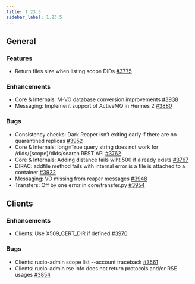```yaml
---
title: 1.23.5
sidebar_label: 1.23.5
---
```


## General

### Features

- Return files size when listing scope DIDs [#3775](https://github.com/rucio/rucio/issues/3775)

### Enhancements

- Core & Internals: M-VO database conversion improvements [#3938](https://github.com/rucio/rucio/issues/3938)
- Messaging: Implement support of ActiveMQ in Hermes 2 [#3880](https://github.com/rucio/rucio/issues/3880)

### Bugs

- Consistency checks: Dark Reaper isn’t exiting early if there are no quarantined replicas [#3952](https://github.com/rucio/rucio/issues/3952)
- Core & Internals: long=True query string does not work for /dids/{scope}/dids/search REST API [#3762](https://github.com/rucio/rucio/issues/3762)
- Core & Internals: Adding distance fails wiht 500 if already exists [#3767](https://github.com/rucio/rucio/issues/3767)
- DIRAC: addfile method fails with internal error is a file is attached to a container [#3922](https://github.com/rucio/rucio/issues/3922)
- Messaging: VO missing from reaper messages [#3948](https://github.com/rucio/rucio/issues/3948)
- Transfers: Off by one error in core/transfer.py [#3954](https://github.com/rucio/rucio/issues/3954)

## Clients

### Enhancements

- Clients: Use X509_CERT_DIR if defined [#3970](https://github.com/rucio/rucio/issues/3970)

### Bugs

- Clients: rucio-admin scope list --account traceback [#3561](https://github.com/rucio/rucio/issues/3561)
- Clients: rucio-admin rse info does not return protocols and/or RSE usages [#3854](https://github.com/rucio/rucio/issues/3854)
